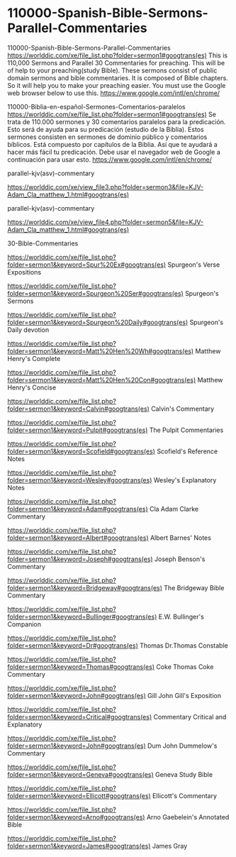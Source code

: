 # 110000-Spanish-Bible-Sermons-Parallel-Commentaries
110000-Spanish-Bible-Sermons-Parallel-Commentaries
https://worlddic.com/xe/file_list.php?folder=sermon1#googtrans(es) 
This is 110,000 Sermons and Parallel 30 Commentaries for preaching. 
This will be of help to your preaching(study Bible). 
These sermons consist of public domain sermons and bible commentaries. 
It is composed of Bible chapters. 
So it will help you to make your preaching easier.
You must use the Google web browser below to use this.
https://www.google.com/intl/en/chrome/

110000-Biblia-en-español-Sermones-Comentarios-paralelos
https://worlddic.com/xe/file_list.php?folder=sermon1#googtrans(es)
Se trata de 110.000 sermones y 30 comentarios paralelos para la predicación.
Esto será de ayuda para su predicación (estudio de la Biblia).
Estos sermones consisten en sermones de dominio público y comentarios bíblicos.
Está compuesto por capítulos de la Biblia.
Así que te ayudará a hacer más fácil tu predicación.
Debe usar el navegador web de Google a continuación para usar esto.
https://www.google.com/intl/en/chrome/


parallel-kjv(asv)-commentary

https://worlddic.com/xe/view_file3.php?folder=sermon3&file=KJV-Adam_Cla_matthew_1.html#googtrans(es) 

parallel-kjv(asv)-commentary

https://worlddic.com/xe/view_file4.php?folder=sermon5&file=KJV-Adam_Cla_matthew_1.html#googtrans(es)

30-Bible-Commentaries

 https://worlddic.com/xe/file_list.php?folder=sermon1&keyword=Spur%20Ex#googtrans(es) Spurgeon's Verse Expositions 
 
 https://worlddic.com/xe/file_list.php?folder=sermon1&keyword=Spurgeon%20Ser#googtrans(es) Spurgeon's Sermons 
 
 https://worlddic.com/xe/file_list.php?folder=sermon1&keyword=Spurgeon%20Daily#googtrans(es) Spurgeon's Daily devotion 
 
 https://worlddic.com/xe/file_list.php?folder=sermon1&keyword=Matt%20Hen%20Wh#googtrans(es) Matthew Henry's Complete 
 
 https://worlddic.com/xe/file_list.php?folder=sermon1&keyword=Matt%20Hen%20Con#googtrans(es) Matthew Henry's Concise 


 https://worlddic.com/xe/file_list.php?folder=sermon1&keyword=Calvin#googtrans(es) Calvin's Commentary  
 
 https://worlddic.com/xe/file_list.php?folder=sermon1&keyword=Pulpit#googtrans(es) The Pulpit Commentaries 
 
 https://worlddic.com/xe/file_list.php?folder=sermon1&keyword=Scofield#googtrans(es) Scofield's Reference Notes  
 
 https://worlddic.com/xe/file_list.php?folder=sermon1&keyword=Wesley#googtrans(es) Wesley's Explanatory Notes 
 
 https://worlddic.com/xe/file_list.php?folder=sermon1&keyword=Adam#googtrans(es) Cla Adam Clarke Commentary 
 

 https://worlddic.com/xe/file_list.php?folder=sermon1&keyword=Albert#googtrans(es) Albert Barnes' Notes 
 
 https://worlddic.com/xe/file_list.php?folder=sermon1&keyword=Joseph#googtrans(es) Joseph Benson's Commentary 
 
 https://worlddic.com/xe/file_list.php?folder=sermon1&keyword=Bridgeway#googtrans(es) The Bridgeway Bible Commentary 
 
 https://worlddic.com/xe/file_list.php?folder=sermon1&keyword=Bullinger#googtrans(es) E.W. Bullinger's Companion 
 
 https://worlddic.com/xe/file_list.php?folder=sermon1&keyword=Dr#googtrans(es) Thomas Dr.Thomas Constable 
 
 
 https://worlddic.com/xe/file_list.php?folder=sermon1&keyword=Thomas#googtrans(es) Coke Thomas Coke Commentary 
 
 https://worlddic.com/xe/file_list.php?folder=sermon1&keyword=John#googtrans(es) Gill John Gill's Exposition 
 
 https://worlddic.com/xe/file_list.php?folder=sermon1&keyword=Critical#googtrans(es) Commentary Critical and Explanatory 
 
 https://worlddic.com/xe/file_list.php?folder=sermon1&keyword=John#googtrans(es) Dum John Dummelow's Commentary 
 
 https://worlddic.com/xe/file_list.php?folder=sermon1&keyword=Geneva#googtrans(es) Geneva Study Bible 
 
 
 https://worlddic.com/xe/file_list.php?folder=sermon1&keyword=Ellicott#googtrans(es) Ellicott's Commentary 
 
 https://worlddic.com/xe/file_list.php?folder=sermon1&keyword=Arno#googtrans(es) Arno Gaebelein's Annotated Bible 
 
 https://worlddic.com/xe/file_list.php?folder=sermon1&keyword=James#googtrans(es) James Gray 
 
 
